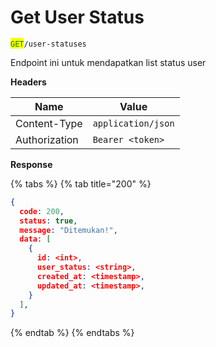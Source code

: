 # Get User Status

<mark style="color:green;">`GET`</mark>`/user-statuses`

Endpoint ini untuk mendapatkan list status user

**Headers**

| Name          | Value              |
| ------------- | ------------------ |
| Content-Type  | `application/json` |
| Authorization | `Bearer <token>`   |

**Response**

{% tabs %}
{% tab title="200" %}
```json
{
  code: 200,
  status: true,
  message: "Ditemukan!",
  data: [
    {
      id: <int>,
      user_status: <string>,
      created_at: <timestamp>,
      updated_at: <timestamp>,
    }
  ],
}
```
{% endtab %}
{% endtabs %}
